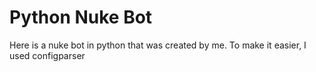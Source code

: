 # Python Nuke Bot
Here is a nuke bot in python that was created by me.
To make it easier, I used configparser 

